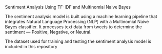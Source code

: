 Sentiment Analysis Using TF-IDF and Multinomial Naive Bayes

The sentiment analysis model is built using a machine learning pipeline that integrates Natural Language Processing (NLP) with a Multinomial Naive Bayes classifier. It processes text data from tweets to determine the sentiment — Positive, Negative, or Neutral.

The dataset used for training and testing the sentiment analysis model is included in this repository
